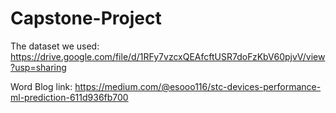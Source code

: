 # Capstone-Project
The dataset we used:
https://drive.google.com/file/d/1RFy7vzcxQEAfcftUSR7doFzKbV60pjvV/view?usp=sharing

Word Blog link:
https://medium.com/@esooo116/stc-devices-performance-ml-prediction-611d936fb700

